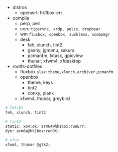 
- distros
  - openwrt: hk1box-err
- compile
  - perp, perl, 
  - core `tigervnc, xrdp, pulse; dropbear`
  - wm `fluxbox, openbox, suckless, xcompmgr`
  - desk
    - feh, xlunch, tint2
    - geany, jgmenu, sakura
    - pcmanfm, lxtask, gpicview
    - thunar, xfwm4, xfdesktop
- rootfs-dotfiles
  - fluxbox `slax:theme,xlunch,archiver,pcmanfm`
  - openbox
    - theme, keys
    - tint2
    - conky, plank
  - xfwm4, thunar, greybird


```bash
# Imlib2
feh, xlunch, tint2

# tint2
static: x64:ok; arm64@hk1box:runErr;
dyn: arm64@hk1box:runOK;

# xfce
xfwm4, thunar @gtk2;
```


